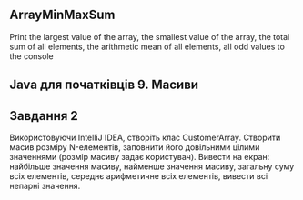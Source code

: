 ## ArrayMinMaxSum
Print the largest value of the array, the smallest value of the array, the total sum of all elements, the arithmetic mean of all elements, all odd values to the console
## Java для початківців 9. Масиви

## Завдання 2
Використовуючи IntelliJ IDEA, створіть клас CustomerArray. Створити масив розміру N-елементів, заповнити його довільними цілими значеннями (розмір масиву задає користувач). Вивести на екран: найбільше значення масиву, найменше значення масиву, загальну суму всіх елементів, середнє арифметичне всіх елементів, вивести всі непарні значення.
